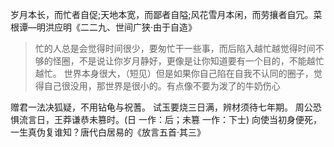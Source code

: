 岁月本长，而忙者自促;天地本宽，而鄙者自隘;风花雪月本闲，而劳攘者自冗。菜根谭—明洪应明《二二九、世间广狭·由于自造》
> 忙的人总是会觉得时间很少，要匆忙干一些事，而后陷入越忙越觉得时间不够的怪圈，不是说让你岁月静好，更像是让你知道要有一个目的，不能越忙越忙。
> 世界本身很大，（短见）但是如果你自己陷在自我不认同的圈子，觉得自己很没用，那世界是很小的。有点像不要为泼了的牛奶伤心

赠君一法决狐疑，不用钻龟与祝蓍。
试玉要烧三日满，辨材须待七年期。
周公恐惧流言日，王莽谦恭未篡时。(日 一作：后；未篡 一作：下士)
向使当初身便死，一生真伪复谁知？唐代白居易的《放言五首·其三》 
